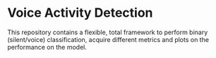 # Voice Activity Detection

This repository contains a flexible, total framework to perform binary (silent/voice) classification, acquire different metrics and plots on the performance on the model.
